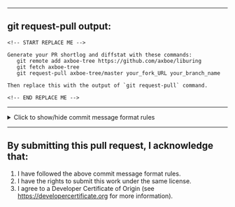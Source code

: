 
<!-- Explain your changes here... -->

----
## git request-pull output:
```
<!-- START REPLACE ME -->

Generate your PR shortlog and diffstat with these commands:
   git remote add axboe-tree https://github.com/axboe/liburing
   git fetch axboe-tree
   git request-pull axboe-tree/master your_fork_URL your_branch_name

Then replace this with the output of `git request-pull` command.

<!-- END REPLACE ME -->
```
----
<details>
<summary>Click to show/hide commit message format rules</summary>

## Commit message format rules:
1. The first line is title (don't be more than 72 chars if possible).
2. Then an empty line.
3. Then a description (may be omitted for trivial changes).
4. Then an empty line again (if it has a description).
5. Then a Signed-off-by tag with your name and email. For example:
```
Signed-off-by: Foo Bar <foo.bar@gmail.com>
```

Description should be word-wrapped at 72 chars. Some things should not
be word-wrapped. They may be some kind of quoted text - long compiler
error messages, oops reports, Link, etc. (things that have a certain
specific format).

If the commit is a fix for an issue, add a `Fixes` tag to the issue
link.

To make the maintainer easily filter pull request from the email
notification, use `[GIT PULL]` as a prefix in your PR title.
```
[GIT PULL] Your Pull Request Title
```

## Commit message example:
```
src/queue: don't flush SQ ring for new wait interface

If we have IORING_FEAT_EXT_ARG, then timeouts are done through the
syscall instead of by posting an internal timeout. This was done
to be both more efficient, but also to enable multi-threaded use
the wait side. If we touch the SQ state by flushing it, that isn't
safe without synchronization.

Fixes: https://github.com/axboe/liburing/issues/402
Signed-off-by: Jens Axboe <axboe@kernel.dk>
```

</details>

----
## By submitting this pull request, I acknowledge that:
1. I have followed the above commit message format rules.
2. I have the rights to submit this work under the same license.
3. I agree to a Developer Certificate of Origin (see https://developercertificate.org for more information).
